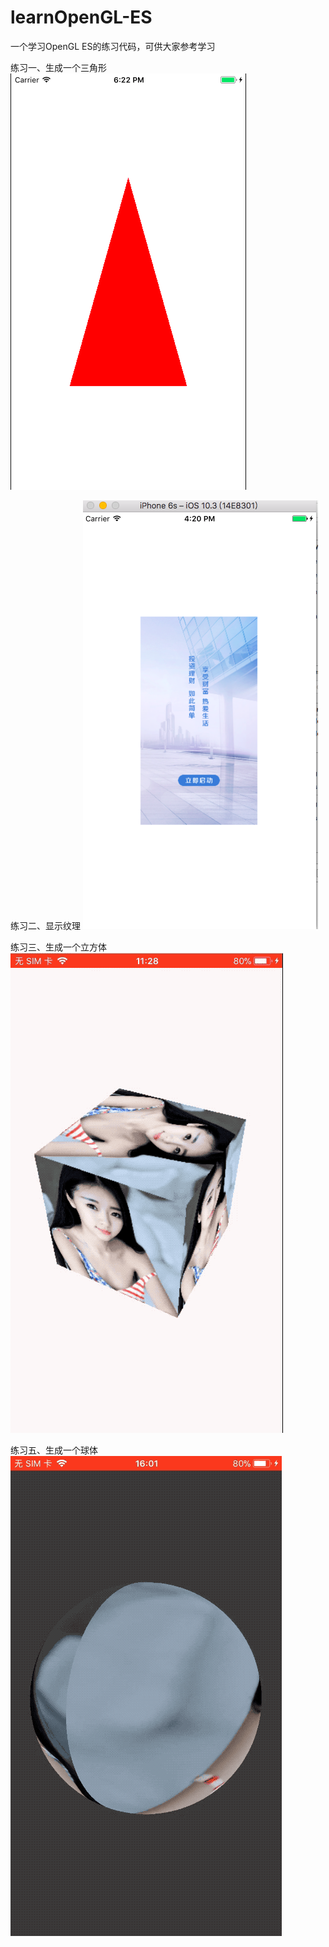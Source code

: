 # learnOpenGL-ES
一个学习OpenGL ES的练习代码，可供大家参考学习


练习一、生成一个三角形
![triangle](https://raw.githubusercontent.com/1677/learnOpenGL-ES/master/learnOpenGLESGLKit01三角形/learnOpenGLESGLKit01三角形/triangle.png)

练习二、显示纹理
![texture](https://raw.githubusercontent.com/1677/learnOpenGL-ES/master/OpenGLESWithoutGLKit02纹理/OpenGLESWithoutGLKit02纹理/texture.png)

练习三、生成一个立方体
![cube](https://raw.githubusercontent.com/1677/learnOpenGL-ES/master/OpenGLESWithoutGLKIt03立方体/OpenGLESWithoutGLKIt03立方体/cube.gif)

练习五、生成一个球体
![ball](https://raw.githubusercontent.com/1677/learnOpenGL-ES/master/learnOpenGLESGLKit05球体/learnOpenGLESGLKit05球体/ball.gif)
